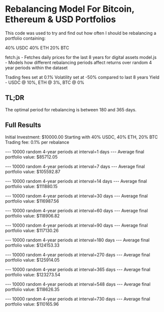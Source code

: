 # Rebalancing Model For Bitcoin, Ethereum & USD Portfolios

This code was used to try and find out how often I should be rebalancing a portfolio containing:

40% USDC
40% ETH
20% BTC

fetch.js - Fetches daily prices for the last 8 years for digital assets
model.js - Models how different rebalancing periods affect returns over random 4 year periods within the dataset

Trading fees set at 0.1%
Volatility set at -50% compared to last 8 years
Yield - USDC @ 10%, ETH @ 3%, BTC @ 0%

## TL;DR

The optimal period for rebalancing is between 180 and 365 days.

## Full Results

Initial Investment: $10000.00
Starting with 40% USDC, 40% ETH, 20% BTC
Trading fee: 0.1% per rebalance

--- 10000 random 4-year periods at interval=1 days ---
Average final portfolio value: $85712.05

--- 10000 random 4-year periods at interval=7 days ---
Average final portfolio value: $105592.87

--- 10000 random 4-year periods at interval=14 days ---
Average final portfolio value: $111880.15

--- 10000 random 4-year periods at interval=30 days ---
Average final portfolio value: $116987.56

--- 10000 random 4-year periods at interval=60 days ---
Average final portfolio value: $118906.82

--- 10000 random 4-year periods at interval=90 days ---
Average final portfolio value: $117130.26

--- 10000 random 4-year periods at interval=180 days ---
Average final portfolio value: $124153.33

--- 10000 random 4-year periods at interval=270 days ---
Average final portfolio value: $125914.05

--- 10000 random 4-year periods at interval=365 days ---
Average final portfolio value: $123273.54

--- 10000 random 4-year periods at interval=548 days ---
Average final portfolio value: $118626.35

--- 10000 random 4-year periods at interval=730 days ---
Average final portfolio value: $110165.96